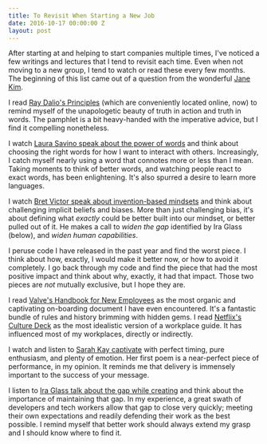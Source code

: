 ```yaml
---
title: To Revisit When Starting a New Job
date: 2016-10-17 00:00:00 Z
layout: post
---
```


After starting at and helping to start companies multiple times, I've noticed a few writings and lectures that I tend to revisit each time. Even when not moving to a new group, I tend to watch or read these every few months. The beginning of this list came out of a question from the wonderful [Jane Kim][7].

I read [Ray Dalio's Principles][0] (which are conveniently located online, now) to remind myself of the unapologetic beauty of truth in action and truth in words. The pamphlet is a bit heavy-handed with the imperative advice, but I find it compelling nonetheless.

I watch [Laura Savino speak about the power of words][1] and think about choosing the right words for how I want to interact with others. Increasingly, I catch myself nearly using a word that connotes more or less than I mean. Taking moments to think of better words, and watching people react to exact words, has been enlightening. It's also spurred a desire to learn more languages.

I watch [Bret Victor speak about invention-based mindsets][2] and think about challenging implicit beliefs and biases. More than just challenging bias, it's about defining what _exactly_ could be better built into our mindset, or better pulled out of it. He makes a call to _widen the gap_ identified by Ira Glass (below), and _widen human capabilities_.

I peruse code I have released in the past year and find the worst piece. I think about how, exactly, I would make it better now, or how to avoid it completely. I go back through my code and find the piece that had the most positive impact and think about why, exactly, it had that impact. Those two pieces are _not_ mutually exclusive, but I hope they are.

I read [Valve's Handbook for New Employees][3] as the most organic and captivating on-boarding document I have even encountered. It's a fantastic bundle of rules and history brimming with hidden gems. I read [Netflix's Culture Deck][4] as the most idealistic version of a workplace guide. It has influenced most of my workplaces, directly or indirectly.

I watch and listen to [Sarah Kay captivate][6] with perfect timing, pure enthusiasm, and plenty of emotion. Her first poem is a near-perfect piece of performance, in my opinion. It reminds me that delivery is immensely important to the success of your message.

I listen to [Ira Glass talk about the gap while creating][5] and think about the importance of maintaining that gap. In my experience, a great swath of developers and tech workers allow that gap to close very quickly; meeting their own expectations and readily defending their work as the best possible. I remind myself that better work should always extend my grasp and I should know where to find it.

[0]: https://www.principles.com
[1]: https://vimeo.com/112107650
[2]: https://vimeo.com/36579366
[3]: http://www.valvesoftware.com/company/Valve_Handbook_LowRes.pdf
[4]: http://www.slideshare.net/reed2001/culture-1798664
[5]: https://vimeo.com/85040589
[6]: https://www.youtube.com/watch?v=0snNB1yS3IE
[7]: https://twitter.com/happygeometry
